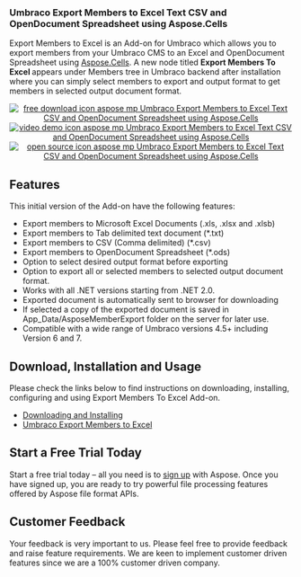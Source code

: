 <div class="entry-content">
<h3>Umbraco Export Members to Excel Text CSV and OpenDocument Spreadsheet using Aspose.Cells</h3>
<p>Export Members to Excel is an Add-on for Umbraco which allows you to export members from your Umbraco CMS to an Excel and OpenDocument Spreadsheet using <a href="https://www.aspose.com/products/cells/net">Aspose.Cells</a>. A new node titled <strong>Export Members To Excel </strong>appears under Members tree in Umbraco backend after installation where you can simply select members to export and output format to get members in selected output document format.</p>
<p style="text-align: center;"><a title="Free Download - Umbraco Export Members to Excel" href="https://asposeumbraco.codeplex.com/releases/view/616298"> <img title="Free Download - Umbraco Export Members to Excel" src="http://cdn.aspose.com/Images/marketplace/free-download-icon-aspose-mp.png" alt="free download icon aspose mp Umbraco Export Members to Excel Text CSV and OpenDocument Spreadsheet using Aspose.Cells" /></a><a title="Video Demo - Umbraco Export Members to Excel" href="https://www.youtube.com/watch?v=6PxZFvjWr2Y"><img title="Video Demo - Umbraco Export Members to Excel" src="http://cdn.aspose.com/Images/marketplace/video-demo-icon-aspose-mp.png" alt="video demo icon aspose mp Umbraco Export Members to Excel Text CSV and OpenDocument Spreadsheet using Aspose.Cells" /></a><a title="Source Code - Umbraco Export Members to Excel" href="https://asposeumbraco.codeplex.com/SourceControl/latest#Aspose.UmbracoMemberExportToExcel/"><img title="Source Code - Umbraco Export Members to Excel" src="http://cdn.aspose.com/Images/marketplace/open-source-icon-aspose-mp.png" alt="open source icon aspose mp Umbraco Export Members to Excel Text CSV and OpenDocument Spreadsheet using Aspose.Cells" /></a></p>
<h2>Features</h2>
<p>This initial version of the Add-on have the following features:</p>
<ul>
<li>Export members to Microsoft Excel Documents (.xls, .xlsx and .xlsb)</li>
<li>Export members to Tab delimited text document (*.txt)</li>
<li>Export members to CSV (Comma delimited) (*.csv)</li>
<li>Export members to OpenDocument Spreadsheet (*.ods)</li>
<li>Option to select desired output format before exporting</li>
<li>Option to export all or selected members to selected output document format.</li>
<li>Works with all .NET versions starting from .NET 2.0.</li>
<li>Exported document is automatically sent to browser for downloading</li>
<li>If selected a copy of the exported document is saved in App_Data/AsposeMemberExport folder on the server for later use.</li>
<li>Compatible with a wide range of Umbraco versions 4.5+ including Version 6 and 7.</li>
</ul>
<h2>Download, Installation and Usage</h2>
<p>Please check the links below to find instructions on downloading, installing, configuring and using Export Members To Excel Add-on.</p>
<ul>
<li><a href="https://docs.aspose.com/display/cellsnet/Umbraco+Database+Data+Exporter+to+Excel">Downloading and Installing </a></li>
<li><a href="https://docs.aspose.com/display/cellsnet/Umbraco+Export+Members+to+Excel">Umbraco Export Members to Excel</a></li>
</ul>
<h2>Start a Free Trial Today</h2>
<p>Start a free trial today &ndash; all you need is to <a href="http://www.aspose.com/community/user/createuser.aspx">sign up</a> with Aspose. Once you have signed up, you are ready to try powerful file processing features offered by Aspose file format APIs.</p>
<h2>Customer Feedback</h2>
<p>Your feedback is very important to us. Please feel free to provide feedback and raise feature requirements. We are keen to implement customer driven features since we are a 100% customer driven company.</p>
</div>
